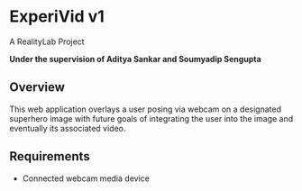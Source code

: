 # ExperiVid v1
A RealityLab Project

**Under the supervision of Aditya Sankar and Soumyadip Sengupta**

## Overview
This web application overlays a user posing via webcam on a designated superhero image
with future goals of integrating the user into the image and eventually its associated video.

## Requirements
- Connected webcam media device
